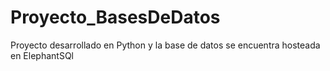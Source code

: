 # Proyecto_BasesDeDatos
 
Proyecto desarrollado en Python y la base de datos se encuentra hosteada en ElephantSQl
